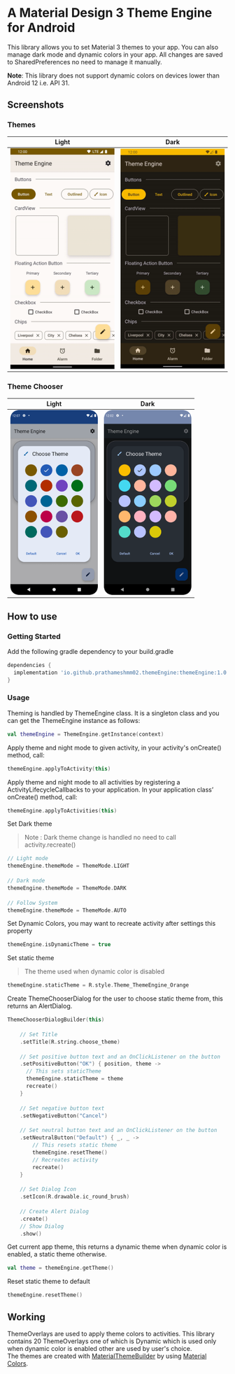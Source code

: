 # A Material Design 3 Theme Engine for Android

This library allows you to set Material 3 themes to your app. You can also manage dark mode and dynamic colors in your app. All changes are saved to SharedPreferences no need to manage it manually.

<b>Note</b>: This library does not support dynamic colors on devices lower than Android 12 i.e. API 31.

## Screenshots
### Themes 
| Light | Dark |
|:---:|:---:|
| <img src="screenshots/light_themes.gif" width="400"/>| <img src="screenshots/dark_themes.gif" width="400"/>|
### Theme Chooser
| Light | Dark |
|:---:|:---:|
| <img src="screenshots/theme_chooser_light.png" width="200"/>| <img src="screenshots/theme_chooser_dark.png" width="200"/>|

## How to use
### Getting Started
Add the following gradle dependency to your build.gradle
```gradle
dependencies {
  implementation 'io.github.prathameshmm02.themeEngine:themeEngine:1.0'
}
```
### Usage
Theming is handled by ThemeEngine class. It is a singleton class and you can get the ThemeEngine instance as follows:
```kotlin
val themeEngine = ThemeEngine.getInstance(context)
```

Apply theme and night mode to given activity, in your activity's onCreate() method, call:
```kotlin
themeEngine.applyToActivity(this)
```

Apply theme and night mode to all activities by registering a ActivityLifecycleCallbacks to your application. In your application class’ onCreate() method, call:
```kotlin
themeEngine.applyToActivities(this)
```

Set Dark theme 
>Note : Dark theme change is handled no need to call activity.recreate()
```kotlin
// Light mode
themeEngine.themeMode = ThemeMode.LIGHT

// Dark mode
themeEngine.themeMode = ThemeMode.DARK

// Follow System
themeEngine.themeMode = ThemeMode.AUTO
```
    
Set Dynamic Colors, you may want to recreate activity after settings this property
```kotlin
themeEngine.isDynamicTheme = true
```

Set static theme
> The theme used when dynamic color is disabled
```kotlin
themeEngine.staticTheme = R.style.Theme_ThemeEngine_Orange
```

Create ThemeChooserDialog for the user to choose static theme from, this returns an AlertDialog.
```kotlin
ThemeChooserDialogBuilder(this)

    // Set Title
    .setTitle(R.string.choose_theme)
    
    // Set positive button text and an OnClickListener on the button
    .setPositiveButton("OK") { position, theme ->
      // This sets staticTheme
      themeEngine.staticTheme = theme
      recreate()
    }
    
    // Set negative button text
    .setNegativeButton("Cancel")
    
    // Set neutral button text and an OnClickListener on the button
    .setNeutralButton("Default") { _, _ ->
        // This resets static theme
        themeEngine.resetTheme()
        // Recreates activity
        recreate()
    }
    
    // Set Dialog Icon
    .setIcon(R.drawable.ic_round_brush)
    
    // Create Alert Dialog
    .create()
    // Show Dialog
    .show()
```
  
Get current app theme, this returns a dynamic theme when dynamic color is enabled, a static theme otherwise.
```kotlin
val theme = themeEngine.getTheme()
```

Reset static theme to default 
```kotlin
themeEngine.resetTheme()
```

## Working
ThemeOverlays are used to apply theme colors to activities. This library contains 20 ThemeOverlays one of which is Dynamic which is used only when dynamic color is enabled other are used by user's choice.  
The themes are created with [MaterialThemeBuilder](https://material-foundation.github.io/material-theme-builder/#/custom) by using [Material Colors](https://material.io/design/color/the-color-system.html#tools-for-picking-colors).
